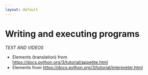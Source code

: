 ```yaml
---
layout: default
---
```


# Writing and executing programs
*TEXT AND VIDEOS*

- Elements (translation) from https://docs.python.org/3/tutorial/appetite.html
- Elements from https://docs.python.org/3/tutorial/interpreter.html




